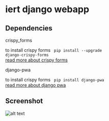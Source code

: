 # iert django webapp



Dependencies
------------

 crispy_forms

 to install crispy forms <code>  pip install --upgrade django-crispy-forms </code>
  <br/>
  <a href="https://django-crispy-forms.readthedocs.io/en/latest/install.html" target="_blank">read more about crispy forms</a>

  django-pwa

  to install crispy forms <code>  pip install django-pwa </code>
  <br/>
  <a href="https://pypi.org/project/django-pwa/" target="_blank">read more about django pwa</a>


 Screenshot  
------------

  ![alt text](https://github.com/itsvinayak/iert_django_webapp/blob/master/screen.png)
